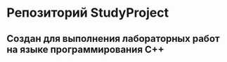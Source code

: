 # Репозиторий StudyProject
## Создан для выполнения лабораторных работ на языке программирования С++
